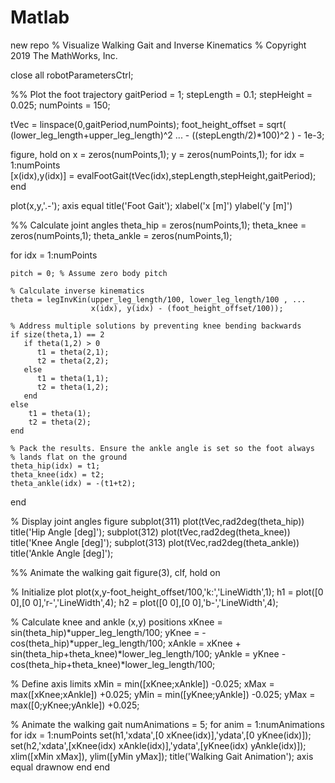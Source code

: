 # Matlab
new repo
% Visualize Walking Gait and Inverse Kinematics
% Copyright 2019 The MathWorks, Inc.

close all
robotParametersCtrl;

%% Plot the foot trajectory
gaitPeriod = 1;
stepLength = 0.1;
stepHeight = 0.025;
numPoints  = 150; 

tVec = linspace(0,gaitPeriod,numPoints);
foot_height_offset = sqrt( (lower_leg_length+upper_leg_length)^2 ...
                         - ((stepLength/2)*100)^2 ) - 1e-3;

figure, hold on
x = zeros(numPoints,1);
y = zeros(numPoints,1); 
for idx = 1:numPoints   
   [x(idx),y(idx)] = evalFootGait(tVec(idx),stepLength,stepHeight,gaitPeriod);
end

plot(x,y,'.-');
axis equal
title('Foot Gait');
xlabel('x [m]')
ylabel('y [m]')

%% Calculate joint angles
theta_hip = zeros(numPoints,1);
theta_knee = zeros(numPoints,1);
theta_ankle = zeros(numPoints,1);

for idx = 1:numPoints
    
    pitch = 0; % Assume zero body pitch
    
    % Calculate inverse kinematics
    theta = legInvKin(upper_leg_length/100, lower_leg_length/100 , ... 
                      x(idx), y(idx) - (foot_height_offset/100));

    % Address multiple solutions by preventing knee bending backwards
    if size(theta,1) == 2
       if theta(1,2) > 0
          t1 = theta(2,1);
          t2 = theta(2,2);
       else
          t1 = theta(1,1);
          t2 = theta(1,2);
       end
    else
        t1 = theta(1);
        t2 = theta(2);
    end
    
    % Pack the results. Ensure the ankle angle is set so the foot always
    % lands flat on the ground
    theta_hip(idx) = t1;
    theta_knee(idx) = t2;
    theta_ankle(idx) = -(t1+t2);
    
end

% Display joint angles
figure
subplot(311)
plot(tVec,rad2deg(theta_hip))
title('Hip Angle [deg]');
subplot(312)
plot(tVec,rad2deg(theta_knee))
title('Knee Angle [deg]');
subplot(313)
plot(tVec,rad2deg(theta_ankle))
title('Ankle Angle [deg]');
                     
%% Animate the walking gait
figure(3), clf, hold on

% Initialize plot
plot(x,y-foot_height_offset/100,'k:','LineWidth',1);
h1 = plot([0 0],[0 0],'r-','LineWidth',4);
h2 = plot([0 0],[0 0],'b-','LineWidth',4);

% Calculate knee and ankle (x,y) positions
xKnee =  sin(theta_hip)*upper_leg_length/100;
yKnee = -cos(theta_hip)*upper_leg_length/100;
xAnkle = xKnee + sin(theta_hip+theta_knee)*lower_leg_length/100;
yAnkle = yKnee - cos(theta_hip+theta_knee)*lower_leg_length/100;

% Define axis limits
xMin = min([xKnee;xAnkle]) -0.025; 
xMax = max([xKnee;xAnkle]) +0.025;
yMin = min([yKnee;yAnkle]) -0.025; 
yMax = max([0;yKnee;yAnkle]) +0.025;

% Animate the walking gait
numAnimations = 5;
for anim = 1:numAnimations
    for idx = 1:numPoints
        set(h1,'xdata',[0 xKnee(idx)],'ydata',[0 yKnee(idx)]);
        set(h2,'xdata',[xKnee(idx) xAnkle(idx)],'ydata',[yKnee(idx) yAnkle(idx)]);
        xlim([xMin xMax]), ylim([yMin yMax]);
        title('Walking Gait Animation');
        axis equal
        drawnow
    end
end
